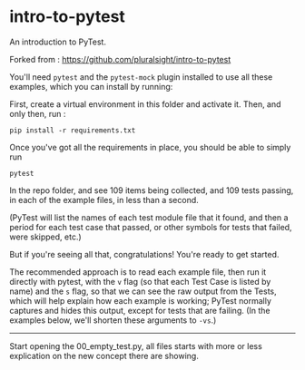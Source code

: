 # intro-to-pytest
An introduction to PyTest.

Forked from : https://github.com/pluralsight/intro-to-pytest

You'll need `pytest` and the `pytest-mock` plugin installed to use all these examples, which you can install by running:

First, create a virtual environment in this folder and activate it. Then, and only then,
run :

```
pip install -r requirements.txt
```

Once you've got all the requirements in place, you should be able to simply run

```
pytest
```

In the repo folder, and see 109 items being collected, and 109 tests passing, in each of the example files, in less 
than a second.

(PyTest will list the names of each test module file that it found, and then a period for each test case that passed, 
or other symbols for tests that failed, were skipped, etc.)

But if you're seeing all that, congratulations! You're ready to get started.

The recommended approach is to read each example file, then run it directly with pytest, with the `v` flag (so that 
each Test Case is listed by name) and the `s` flag, so that we can see the raw output from the Tests, which will help 
explain how each example is working; PyTest normally captures and hides this output, except for tests that are failing. 
(In the examples below, we'll shorten these arguments to `-vs`.)

----

Start opening the 00_empty_test.py, all files starts with more or less explication on the new concept there are showing.
